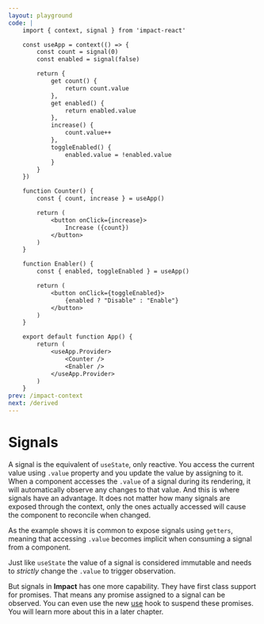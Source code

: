```yaml
---
layout: playground
code: |
    import { context, signal } from 'impact-react'

    const useApp = context(() => {
        const count = signal(0)
        const enabled = signal(false)

        return {
            get count() {
                return count.value
            },
            get enabled() {
                return enabled.value
            },
            increase() {
                count.value++
            },
            toggleEnabled() {
                enabled.value = !enabled.value
            }
        }
    })

    function Counter() {
        const { count, increase } = useApp()

        return (
            <button onClick={increase}>
                Increase ({count})
            </button>
        )
    }

    function Enabler() {
        const { enabled, toggleEnabled } = useApp()

        return (
            <button onClick={toggleEnabled}>
                {enabled ? "Disable" : "Enable"}
            </button>
        )
    }

    export default function App() {
        return (
            <useApp.Provider>
                <Counter />
                <Enabler />
            </useApp.Provider>
        )
    }
prev: /impact-context
next: /derived
---
```


# Signals

A signal is the equivalent of `useState`, only reactive. You access the current value using `.value` property and you update the value by assigning to it. When a component accesses the `.value` of a signal during its rendering, it will automatically observe any changes to that value. And this is where signals have an advantage. It does not matter how many signals are exposed through the context, only the ones actually accessed will cause the component to reconcile when changed.

As the example shows it is common to expose signals using `getters`, meaning that accessing `.value` becomes implicit when consuming a signal from a component. 

Just like `useState` the value of a signal is considered immutable and needs to *strictly* change the `.value` to trigger observation.

But signals in **Impact** has one more capability. They have first class support for promises. That means any promise assigned to a signal can be observed. You can even use the new [use]() hook to suspend these promises. You will learn more about this in a later chapter.